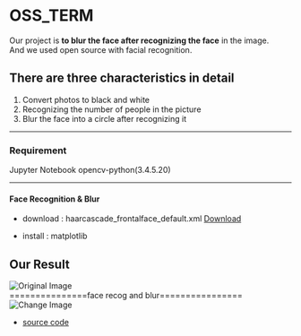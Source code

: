 # OSS_TERM
Our project is **to blur the face after recognizing the face** in the image.  
And we used open source with facial recognition.


## There are three characteristics in detail

1. Convert photos to black and white
2. Recognizing the number of people in the picture
3. Blur the face into a circle after recognizing it

---

### Requirement

Jupyter Notebook 
opencv-python(3.4.5.20)

---

#### Face Recognition & Blur

- download : haarcascade_frontalface_default.xml
[Download](https://github.com/opencv/opencv/tree/master/data/haarcascades)

- install : matplotlib

## Our Result 
![Original Image]("https://naver.me/x1g0oTnW")  
===============face recog and blur================  
![Change Image]("")


- [source code](https://github.com/serengil/tensorflow-101/blob/master/python/Blurring.ipynb)


